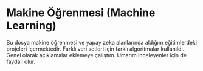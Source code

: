 # Makine Öğrenmesi (Machine Learning)

Bu dosya makine öğrenmesi ve yapay zeka alanlarında aldığım eğitimlerdeki projeleri içermektedir.
Farklı veri setleri için farklı algoritmalar kullanıldı. Genel olarak açıklamalar eklemeye çalıştım.
Umarım inceleyenler için de faydalı olur.
